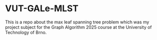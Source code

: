# VUT-GALe-MLST
This is a repo about the max leaf spanning tree problem which was my project subject for the Graph Algorithm 2025 course at the University of Technology of Brno.
